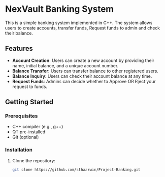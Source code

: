 # NexVault Banking System

This is a simple banking system implemented in C++. The system allows users to create accounts, transfer funds, Request funds to admin and check their balance.

## Features

- **Account Creation**: Users can create a new account by providing their name, initial balance, and a unique account number.
- **Balance Transfer**: Users can transfer balance to other registered users.
- **Balance Inquiry**: Users can check their account balance at any time.
- **Request Funds**: Admins can decide whether to Approve OR Rject your request to funds.

## Getting Started

### Prerequisites

- C++ compiler (e.g., g++)
- QT pre-installed
- Git (optional)

### Installation

1. Clone the repository:

   ```bash
   git clone https://github.com/sthaarwin/Project-Banking.git
